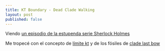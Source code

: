 ```yaml
---
title: KT Boundary - Dead Clade Walking
layout: post
published: false
---
```


Viendo [un episodio de la estupenda serie Sherlock Holmes](http://es.sherlockholmes.wikia.com/wiki/Dead_Clade_Walking)

Me tropecé con el concepto de [límite kt](https://www.google.es/webhp?sourceid=chrome-instant&ion=1&espv=2&ie=UTF-8#safe=off&q=kt+boundary) y de los fósiles de [clade last bow](http://phenomena.nationalgeographic.com/2014/01/31/a-clades-last-bow/)